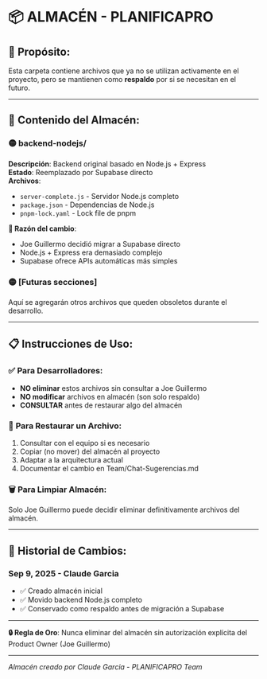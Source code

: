 # 📦 ALMACÉN - PLANIFICAPRO

## 🎯 **Propósito:**
Esta carpeta contiene archivos que ya no se utilizan activamente en el proyecto, pero se mantienen como **respaldo** por si se necesitan en el futuro.

---

## 📁 **Contenido del Almacén:**

### 🟡 **backend-nodejs/**
**Descripción**: Backend original basado en Node.js + Express  
**Estado**: Reemplazado por Supabase directo  
**Archivos**:
- `server-complete.js` - Servidor Node.js completo
- `package.json` - Dependencias de Node.js
- `pnpm-lock.yaml` - Lock file de pnpm

**🔄 Razón del cambio**: 
- Joe Guillermo decidió migrar a Supabase directo
- Node.js + Express era demasiado complejo
- Supabase ofrece APIs automáticas más simples

### 🟡 **[Futuras secciones]**
Aquí se agregarán otros archivos que queden obsoletos durante el desarrollo.

---

## 📋 **Instrucciones de Uso:**

### ✅ **Para Desarrolladores:**
- **NO eliminar** estos archivos sin consultar a Joe Guillermo
- **NO modificar** archivos en almacén (son solo respaldo)
- **CONSULTAR** antes de restaurar algo del almacén

### 🔄 **Para Restaurar un Archivo:**
1. Consultar con el equipo si es necesario
2. Copiar (no mover) del almacén al proyecto
3. Adaptar a la arquitectura actual
4. Documentar el cambio en Team/Chat-Sugerencias.md

### 🗑️ **Para Limpiar Almacén:**
Solo Joe Guillermo puede decidir eliminar definitivamente archivos del almacén.

---

## 📅 **Historial de Cambios:**

### **Sep 9, 2025 - Claude Garcia**
- ✅ Creado almacén inicial
- ✅ Movido backend Node.js completo
- ✅ Conservado como respaldo antes de migración a Supabase

---

**🔒 Regla de Oro**: Nunca eliminar del almacén sin autorización explícita del Product Owner (Joe Guillermo)

---
*Almacén creado por Claude Garcia - PLANIFICAPRO Team*
